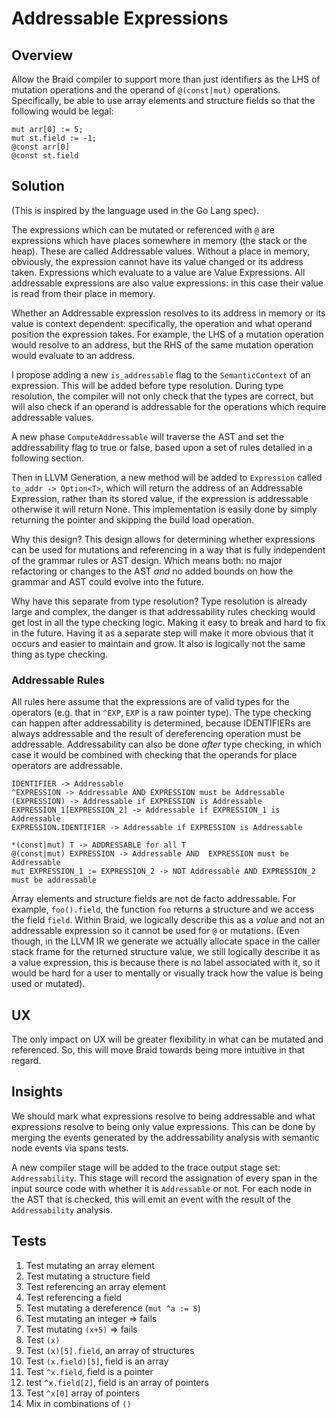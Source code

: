 # Addressable Expressions
## Overview
Allow the Braid compiler to support more than just identifiers as the
LHS of mutation operations and the operand of `@(const|mut)` operations.
Specifically, be able to use array elements and structure fields so
that the following would be legal:
```
mut arr[0] := 5;
mut st.field := -1;
@const arr[0]
@const st.field
```

## Solution
(This is inspired by the language used in the Go Lang spec).

The expressions which can be mutated or referenced with `@` are expressions
which have places somewhere in memory (the stack or the heap). These
are called Addressable values. Without a place in memory, obviously, the
expression cannot have its value changed or its address taken. Expressions which
evaluate to a value are Value Expressions.  All addressable expressions are also
value expressions: in this case their value is read from their place in memory.

Whether an Addressable expression resolves to its address in memory or its value
is context dependent: specifically, the operation and what operand position the
expression takes. For example, the LHS of a mutation operation would resolve to
an address, but the RHS of the same mutation operation would evaluate to an
address.

I propose adding a new `is_addressable` flag to the `SemanticContext` of an
expression. This will be added before type resolution. During type resolution,
the compiler will not only check that the types are correct, but will also
check if an operand is addressable for the operations which require addressable
values.

A new phase `ComputeAddressable` will traverse the AST and set the addressability
flag to true or false, based upon a set of rules detailed in a following section.

Then in LLVM Generation, a new method will be added to `Expression` called
`to_addr -> Option<T>`, which will return the address of an Addressable
Expression, rather than its stored value, if the expression is addressable
otherwise it will return None. This implementation is easily done by simply
returning the pointer and skipping the build load operation.

Why this design? This design allows for determining whether expressions can be used
for mutations and referencing in a way that is fully independent of the grammar rules
or AST design. Which means both: no major refactoring or changes to the AST _and_
no added bounds on how the grammar and AST could evolve into the future.

Why have this separate from type resolution? Type resolution is already large
and complex, the danger is that addressability rules checking would get lost
in all the type checking logic.  Making it easy to break and hard to fix in the
future. Having it as a separate step will make it more obvious that it occurs
and easier to maintain and grow. It also is logically not the same thing as
type checking.

### Addressable Rules
All rules here assume that the expressions are of valid types for the operators
(e.g. that in `^EXP`, `EXP` is a raw pointer type). The type checking can happen
after addressability is determined, because IDENTIFIERs are always addressable
and the result of dereferencing operation must be addressable.  Addressability
can also be done _after_ type checking, in which case it would be combined with
checking that the operands for place operators are addressable.

```
IDENTIFIER -> Addressable
^EXPRESSION -> Addressable AND EXPRESSION must be Addressable
(EXPRESSION) -> Addressable if EXPRESSION is Addressable
EXPRESSION_1[EXPRESSION_2] -> Addressable if EXPRESSION_1 is Addressable
EXPRESSION.IDENTIFIER -> Addressable if EXPRESSION is Addressable

*(const|mut) T -> ADDRESSABLE for all T
@(const|mut) EXPRESSION -> Addressable AND  EXPRESSION must be Addressable
mut EXPRESSION_1 := EXPRESSION_2 -> NOT Addressable AND EXPRESSION_2 must be addressable
```

Array elements and structure fields are not de facto addressable. For example,
`foo().field`, the function `foo` returns a structure and we access the field
`field`. Within Braid, we logically describe this as a _value_ and not an addressable
expression so it cannot be used for `@` or mutations. (Even though, in the LLVM
IR we generate we actually allocate space in the caller stack frame for the returned
structure value, we still logically describe it as a value expression, this is 
because there is no label associated with it, so it would be hard for a user to
mentally or visually track how the value is being used or mutated).

## UX
The only impact on UX will be greater flexibility in what can be mutated and
referenced. So, this will move Braid towards being more intuitive in that regard.

## Insights
We should mark what expressions resolve to being addressable and what expressions
resolve to being only value expressions. This can be done by merging the events
generated by the addressability analysis with semantic node events via spans
tests.

A new compiler stage will be added to the trace output stage set: `Addressability`.
This stage will record the assignation of every span in the input source code with
whether it is `Addressable` or not. For each node in the AST that is checked, this
will emit an event with the result of the `Addressability` analysis.

## Tests
1. Test mutating an array element
1. Test mutating a structure field
1. Test referencing an array element
1. Test referencing a field
1. Test mutating a dereference (`mut ^a := 5`)
1. Test mutating an integer => fails
1. Test mutating `(x+5)` => fails
1. Test `(x)`
1. Test `(x)[5].field`, an array of structures
1. Test `(x.field)[5]`, field is an array
1. Test `^x.field`, field is a pointer
1. test `^x.field[2]`, field is an array of pointers
1. Test `^x[0]` array of pointers
1. Mix in combinations of `()`